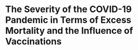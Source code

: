 # The Severity of the COVID-19 Pandemic in Terms of Excess Mortality and the Influence of Vaccinations
